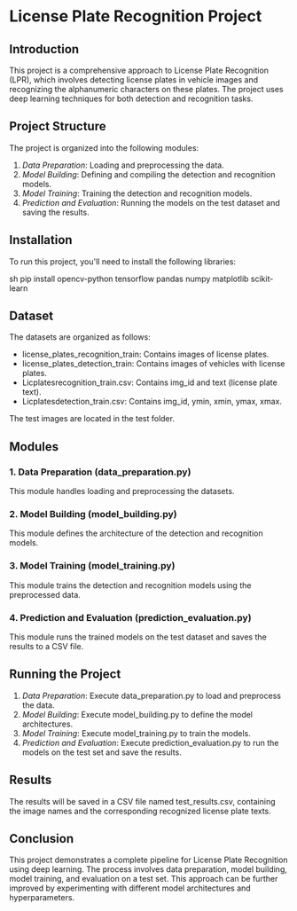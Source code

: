 # License Plate Recognition Project

## Introduction

This project is a comprehensive approach to License Plate Recognition (LPR), which involves detecting license plates in vehicle images and recognizing the alphanumeric characters on these plates. The project uses deep learning techniques for both detection and recognition tasks.

## Project Structure

The project is organized into the following modules:
1. *Data Preparation*: Loading and preprocessing the data.
2. *Model Building*: Defining and compiling the detection and recognition models.
3. *Model Training*: Training the detection and recognition models.
4. *Prediction and Evaluation*: Running the models on the test dataset and saving the results.

## Installation

To run this project, you'll need to install the following libraries:

sh
pip install opencv-python tensorflow pandas numpy matplotlib scikit-learn


## Dataset

The datasets are organized as follows:
- license_plates_recognition_train: Contains images of license plates.
- license_plates_detection_train: Contains images of vehicles with license plates.
- Licplatesrecognition_train.csv: Contains img_id and text (license plate text).
- Licplatesdetection_train.csv: Contains img_id, ymin, xmin, ymax, xmax.

The test images are located in the test folder.

## Modules

### 1. Data Preparation (data_preparation.py)

This module handles loading and preprocessing the datasets.

### 2. Model Building (model_building.py)

This module defines the architecture of the detection and recognition models.

### 3. Model Training (model_training.py)

This module trains the detection and recognition models using the preprocessed data.

### 4. Prediction and Evaluation (prediction_evaluation.py)

This module runs the trained models on the test dataset and saves the results to a CSV file.

## Running the Project

1. *Data Preparation*: Execute data_preparation.py to load and preprocess the data.
2. *Model Building*: Execute model_building.py to define the model architectures.
3. *Model Training*: Execute model_training.py to train the models.
4. *Prediction and Evaluation*: Execute prediction_evaluation.py to run the models on the test set and save the results.

## Results

The results will be saved in a CSV file named test_results.csv, containing the image names and the corresponding recognized license plate texts.

## Conclusion

This project demonstrates a complete pipeline for License Plate Recognition using deep learning. The process involves data preparation, model building, model training, and evaluation on a test set. This approach can be further improved by experimenting with different model architectures and hyperparameters.
